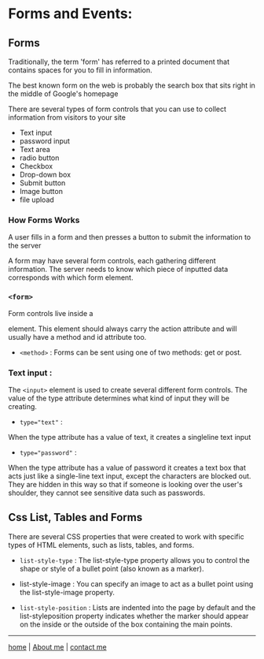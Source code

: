 # Forms and Events:

## Forms

Traditionally, the term 'form' has referred to a printed document that contains spaces for you to fill in information.

The best known form on the web is probably the search box that sits right in the middle of Google's homepage

There are several types of form controls that you can use to collect information from visitors to your site

* Text input
* password input
* Text area
* radio button
* Checkbox
* Drop-down box
* Submit button
* Image button
* file upload

### How Forms Works

A user fills in a form and then presses a button to submit the information to the server

A form may have several form controls, each gathering different information. The server needs to know which piece of inputted data corresponds with which form element.

### `<form>`

Form controls live inside a <form> element. This element should always carry the action attribute and will usually have a method and id attribute too.

* `<method>` :
Forms can be sent using one of two methods: get or post.
### Text input :

The `<input>` element is used to create several different form controls. The value of the type attribute determines what kind of input they will be creating.

* `type="text"` :

When the type attribute has a value of text, it creates a singleline text input

* `type="password"` :

When the type attribute has a value of password it creates a text box that acts just like a single-line text input, except the characters are blocked out. They are hidden in this way so that if someone is looking over the user's shoulder, they cannot see sensitive data such as passwords.

## Css List, Tables and Forms 

There are several CSS properties that were created to work with specific types of HTML elements, such as lists, tables, and forms.

* `list-style-type` :
The list-style-type property allows you to control the shape or style of a bullet point (also known as a marker). 

* list-style-image :
You can specify an image to act as a bullet point using the list-style-image property.

* `list-style-position` :
Lists are indented into the page by default and the list-styleposition property indicates whether the marker should appear on the inside or the outside of the box containing the main points. 


---

[home](/README.md) | [About me](/about-me.md) | [contact me](/contact-me.md)